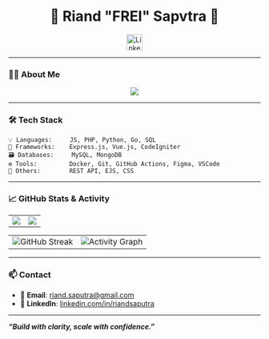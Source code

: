 <!-- GitHub Profile README for Riand -->

<h1 align="center">👋 Riand "FREI" Sapvtra 👋</h1>

<p align="center">
	<a href="https://linkedin.com/in/riandsaputra" target="_blank">
		<img width="32px" alt="LinkedIn" title="LinkedIn" src="https://i.imgur.com/yRpa1dQ.png" />
	</a>
</p>

---

### 👨‍💻 About Me

<p align="center">
  <!-- Typing SVG by DenverCoder1 - https://github.com/DenverCoder1/readme-typing-svg -->
  <a href="https://github.com/DenverCoder1/readme-typing-svg">
    <img src="https://readme-typing-svg.demolab.com/?lines=Full-stack%20Web%20and%20App%20Developer;Creative%20Technologist;10%2B%20years%20of%20Coding%20Experience;Passionate%20in%20building%20scalable,%20useful%20digital%20products;Currently%20exploring;Microservices,%20DevOps,%20and%20Product%20Design&font=Fira%20Code&center=true&width=800&height=45&color=FF4500&vCenter=true&pause=1000&size=22" />
  </a>
</p>

---

### 🛠️ Tech Stack

```text
💡 Languages:     JS, PHP, Python, Go, SQL
🧰 Frameworks:    Express.js, Vue.js, CodeIgniter
🗃️ Databases:     MySQL, MongoDB
⚙️ Tools:         Docker, Git, GitHub Actions, Figma, VSCode
🧠 Others:        REST API, EJS, CSS
```

---

### 📈 GitHub Stats & Activity

<table align="center">
	<tr>
		<td><img src="https://github-readme-stats.vercel.app/api?username=riandgit&show_icons=true&theme=dark" /></td>
		<td><img src="https://github-readme-stats.vercel.app/api/top-langs/?username=riandgit&theme=dark&layout=compact" /></td>
	</tr>
</table>
<table align="center">
	<tr>
		<!-- VERCEL [riandgit] : https://vercel.com/new/riandgits-projects/success?developer-id=&external-id=&redirect-url=&branch=main&deploymentUrl=github-readme-streak-stats-o3aoem1im-riandgits-projects.vercel.app&projectName=github-readme-streak-stats&s=https%3A%2F%2Fgithub.com%2Friandgit%2Fgithub-readme-streak-stats%2Ftree%2Fmain&gitOrgLimit=&hasTrialAvailable=&totalProjects=&cloned-from=DenverCoder1%2Fgithub-readme-streak-stats&flow-id=eZ1pUZbm6p0Kf38Rxlyrb -->
		<td><img src="https://github-readme-streak-stats-eight-lilac.vercel.app?user=riandgit&theme=dark" alt="GitHub Streak" /></td>
		<td><img src="https://github-readme-activity-graph.vercel.app/graph?username=riandgit&theme=github-compact&area=true" alt="Activity Graph" /></td>
	</tr> 
</table>

---

### 📫 Contact

- 📧 **Email**: riand.saputra@gmail.com <br>
- 💼 **LinkedIn**: [linkedin.com/in/riandsaputra](https://linkedin.com/in/riandsaputra) 

---

**_“Build with clarity, scale with confidence.”_**
